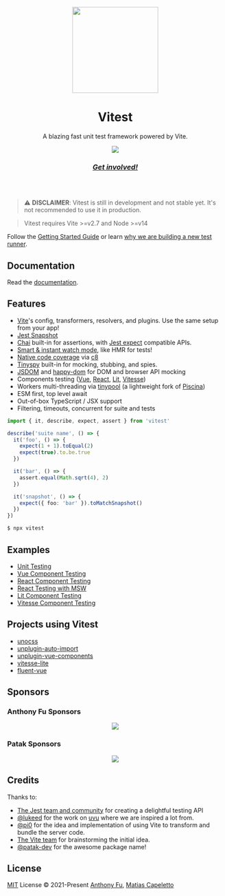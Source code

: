 <p align="center">
<img src="https://user-images.githubusercontent.com/11247099/145112184-a9ff6727-661c-439d-9ada-963124a281f7.png" height="200">
</p>

<h1 align="center">
Vitest
</h1>
<p align="center">
A blazing fast unit test framework powered by Vite.
<p>
<p align="center">
  <a href="https://www.npmjs.com/package/vitest"><img src="https://img.shields.io/npm/v/vitest?color=a1b858&label="></a>
<p>
<h3 align="center">
<a href="https://chat.vitest.dev"><i>Get involved!</i></a>
</h3>
<br>
<br>

> ⚠️ **DISCLAIMER**: Vitest is still in development and not stable yet. It's not recommended to use it in production.

> Vitest requires Vite >=v2.7 and Node >=v14

Follow the [Getting Started Guide](https://vitest.dev/guide) or learn [why we are building a new test runner](https://vitest.dev/guide/why).

## Documentation

Read the [documentation](https://vitest.dev/).

## Features

- [Vite](https://vitejs.dev/)'s config, transformers, resolvers, and plugins. Use the same setup from your app!
- [Jest Snapshot](https://jestjs.io/docs/snapshot-testing)
- [Chai](https://www.chaijs.com/) built-in for assertions, with [Jest expect](https://jestjs.io/docs/expect) compatible APIs.
- [Smart & instant watch mode](#watch-mode), like HMR for tests!
- [Native code coverage](#coverage) via [c8](https://github.com/bcoe/c8)
- [Tinyspy](https://github.com/Aslemammad/tinyspy) built-in for mocking, stubbing, and spies.
- [JSDOM](https://github.com/jsdom/jsdom) and [happy-dom](https://github.com/capricorn86/happy-dom) for DOM and browser API mocking
- Components testing ([Vue](./test/vue), [React](./test/react), [Lit](./test/lit), [Vitesse](./test/vitesse))
- Workers multi-threading via [tinypool](https://github.com/Aslemammad/tinypool) (a lightweight fork of [Piscina](https://github.com/piscinajs/piscina))
- ESM first, top level await
- Out-of-box TypeScript / JSX support
- Filtering, timeouts, concurrent for suite and tests

```ts
import { it, describe, expect, assert } from 'vitest'

describe('suite name', () => {
  it('foo', () => {
    expect(1 + 1).toEqual(2)
    expect(true).to.be.true
  })

  it('bar', () => {
    assert.equal(Math.sqrt(4), 2)
  })

  it('snapshot', () => {
    expect({ foo: 'bar' }).toMatchSnapshot()
  })
})
```

```bash
$ npx vitest
```

## Examples

- [Unit Testing](./test/core)
- [Vue Component Testing](./test/vue)
- [React Component Testing](./test/react)
- [React Testing with MSW](./test/react-testing-lib-msw)
- [Lit Component Testing](./test/lit)
- [Vitesse Component Testing](./test/vitesse)

## Projects using Vitest

- [unocss](https://github.com/antfu/unocss)
- [unplugin-auto-import](https://github.com/antfu/unplugin-auto-import)
- [unplugin-vue-components](https://github.com/antfu/unplugin-vue-components)
- [vitesse-lite](https://github.com/antfu/vitesse-lite)
- [fluent-vue](https://github.com/demivan/fluent-vue)

## Sponsors

### Anthony Fu Sponsors

<p align="center">
  <a href="https://cdn.jsdelivr.net/gh/antfu/static/sponsors.svg">
    <img src='https://cdn.jsdelivr.net/gh/antfu/static/sponsors.svg'/>
  </a>
</p>

### Patak Sponsors

<p align="center">
  <a href="https://patak.dev/sponsors.svg">
    <img src='https://patak.dev/sponsors.svg'/>
  </a>
</p>

## Credits

Thanks to:

- [The Jest team and community](https://jestjs.io/) for creating a delightful testing API
- [@lukeed](https://github.com/lukeed) for the work on [uvu](https://github.com/lukeed/uvu) where we are inspired a lot from.
- [@pi0](https://github.com/pi0) for the idea and implementation of using Vite to transform and bundle the server code.
- [The Vite team](https://github.com/vitejs/vite) for brainstorming the initial idea.
- [@patak-dev](https://github.com/patak-dev) for the awesome package name!

## License

[MIT](./LICENSE) License © 2021-Present [Anthony Fu](https://github.com/antfu), [Matias Capeletto](https://github.com/patak-dev)
